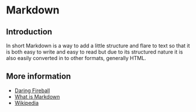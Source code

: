 # Markdown

## Introduction

In short Markdown is a way to add a little structure and flare to text
so that it is both easy to write and easy to read but due to its
structured nature it is also easily converted in to other formats,
generally HTML. 

## More information

* [Daring Fireball](http://daringfireball.net/projects/markdown/)
* [What is Markdown](http://whatismarkdown.com/)
* [Wikipedia](https://en.wikipedia.org/wiki/Markdown)
